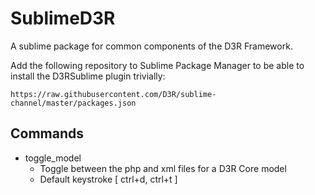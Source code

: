# SublimeD3R

A sublime package for common components of the D3R Framework.

Add the following repository to Sublime Package Manager to be able to install the D3RSublime plugin trivially:

`https://raw.githubusercontent.com/D3R/sublime-channel/master/packages.json`

## Commands

* toggle_model 
    - Toggle between the php and xml files for a D3R Core model
    - Default keystroke [ ctrl+d, ctrl+t ]
